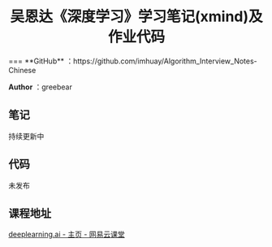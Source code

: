<h1 align="center">吴恩达《深度学习》学习笔记(xmind)及作业代码</h1>
===
**GitHub** ：https://github.com/imhuay/Algorithm_Interview_Notes-Chinese

**Author** ：greebear

## 笔记

持续更新中

## 代码

未发布

## 课程地址

[deeplearning.ai - 主页 - 网易云课堂](https://study.163.com/provider/2001053000/index.htm)
